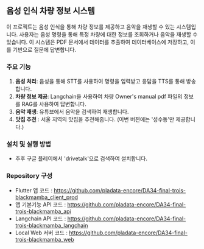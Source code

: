 ## 음성 인식 차량 정보 시스템

이 프로젝트는 음성 인식을 통해 차량 정보를 제공하고 음악을 재생할 수 있는 시스템입니다. 사용자는 음성 명령을 통해 특정 차량에 대한 정보를 조회하거나 음악을 재생할 수 있습니다. 이 시스템은 PDF 문서에서 데이터를 추출하여 데이터베이스에 저장하고, 이를 기반으로 질문에 답변합니다.

### 주요 기능

1. **음성 처리**: 음성을 통해 STT를 사용하여 명령을 입력받고 응답을 TTS를 통해 방송합니다.
2. **차량 정보 제공**: Langchain을 사용하여 차량 Owner's manual pdf 파일의 정보를 RAG를 사용하여 답변합니다.
3. **음악 재생**: 유튜브에서 음악을 검색하여 재생합니다.
4. **맛집 추천** : 서울 지역의 맛집을 추천해줍니다. (이번 버젼에는 '성수동'만 제공합니다.)

### 설치 및 실행 방법
- 추후 구글 플레이에서 'drivetalk'으로 검색하여 설치합니다.

### Repository 구성
- Flutter 앱 코드 : https://github.com/pladata-encore/DA34-final-trois-blackmamba_client_prod
- 앱 기본기능 API 코드 : https://github.com/pladata-encore/DA34-final-trois-blackmamba_api
- Langchain API 코드 : https://github.com/pladata-encore/DA34-final-trois-blackmamba_langchain
- Local Web 서버 코드 : https://github.com/pladata-encore/DA34-final-trois-blackmamba_web

